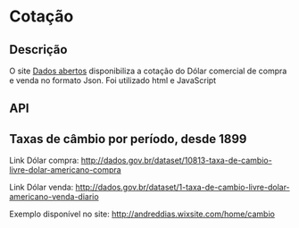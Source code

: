 # Cotação
## Descrição

O site [Dados abertos](http://dados.gov.br/dataset/dolar-americano-usd-todos-os-boletins-diarios) disponibiliza a cotação do Dólar comercial de compra e venda no formato Json. Foi utilizado html e JavaScript

## 
API 
--
Taxas de câmbio por período, desde 1899
--
Link Dólar compra: http://dados.gov.br/dataset/10813-taxa-de-cambio-livre-dolar-americano-compra

Link Dólar venda: http://dados.gov.br/dataset/1-taxa-de-cambio-livre-dolar-americano-venda-diario

Exemplo disponível no site: http://andreddias.wixsite.com/home/cambio
